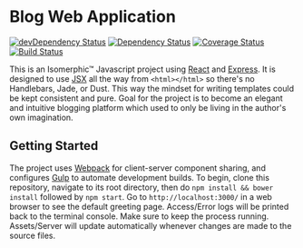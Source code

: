 Blog Web Application
===

[![devDependency Status](https://david-dm.org/lihengl/blog-web/dev-status.svg)](https://david-dm.org/lihengl/blog-web#info=devDependencies)
[![Dependency Status](https://david-dm.org/lihengl/blog-web.svg)](https://david-dm.org/lihengl/blog-web)
[![Coverage Status](https://coveralls.io/repos/lihengl/blog-web/badge.svg?branch=release)](https://coveralls.io/r/lihengl/blog-web?branch=release)
[![Build Status](https://travis-ci.org/lihengl/blog-web.svg?branch=release)](https://travis-ci.org/lihengl/blog-web)

This is an Isomerphic&trade; Javascript project using [React](http://facebook.github.io/react/) and [Express](http://expressjs.com/). It is designed to use [JSX](http://facebook.github.io/react/docs/jsx-in-depth.html) all the way from `<html></html>` so there's no Handlebars, Jade, or Dust. This way the mindset for writing templates could be kept consistent and pure. Goal for the project is to become an elegant and intuitive blogging platform which used to only be living in the author's own imagination.

Getting Started
---

The project uses [Webpack](http://webpack.github.io/) for client-server component sharing, and configures [Gulp](http://gulpjs.com/) to automate  development builds. To begin, clone this repository, navigate to its root directory, then do `npm install && bower install` followed by `npm start`. Go to `http://localhost:3000/` in a web browser to see the default greeting page. Access/Error logs will be printed back to the terminal console. Make sure to keep the process running. Assets/Server will update automatically whenever changes are made to the source files.

